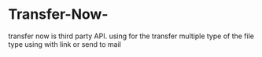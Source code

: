 # Transfer-Now-
transfer now is third party API. using for the transfer multiple type of the file type using with link or send to mail
